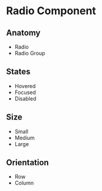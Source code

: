 # Radio Component

## Anatomy

-   Radio
-   Radio Group

## States

-   Hovered
-   Focused
-   Disabled

## Size

-   Small
-   Medium
-   Large

## Orientation

-   Row
-   Column
